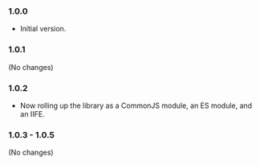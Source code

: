 ### 1.0.0

* Initial version.

### 1.0.1

(No changes)

### 1.0.2

* Now rolling up the library as a CommonJS module, an ES module, and an IIFE.

### 1.0.3 - 1.0.5

(No changes)